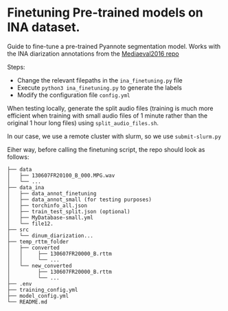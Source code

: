 # Finetuning Pre-trained models on INA dataset.

Guide to fine-tune a pre-trained Pyannote segmentation model.
Works with the INA diarization annotations from the [Mediaeval2016 repo](https://github.com/MediaevalPersonDiscoveryTask/Metadata2016)

Steps:
- Change the relevant filepaths in the `ina_finetuning.py` file
- Execute `python3 ina_finetuning.py` to generate the labels
- Modify the configuration file `config.yml`

When testing locally, generate the split audio files (training is much more efficient when training with small audio files of 1 minute rather than the original 1 hour long files) using `split_audio_files.sh`.

In our case, we use a remote cluster with slurm, so we use `submit-slurm.py`

Eiher way, before calling the finetuning script, the repo should look as follows:

```
├── data
│   ├── 130607FR20100_B_000.MPG.wav
│   └── ...
├── data_ina
│   ├── data_annot_finetuning
│   ├── data_annot_small (for testing purposes)
│   ├── torchinfo_all.json
│   ├── train_test_split.json (optional)
│   ├── MyDatabase-small.yml
│   └── file12.
├── src
│   └── dinum_diarization...
├── temp_rttm_folder
│   ├── converted
│   │     ├── 130607FR20000_B.rttm
│   │     └── ...
│   └── new_converted
│         ├── 130607FR20000_B.rttm
│         └── ...
├── .env
├── training_config.yml
├── model_config.yml
└── README.md
```